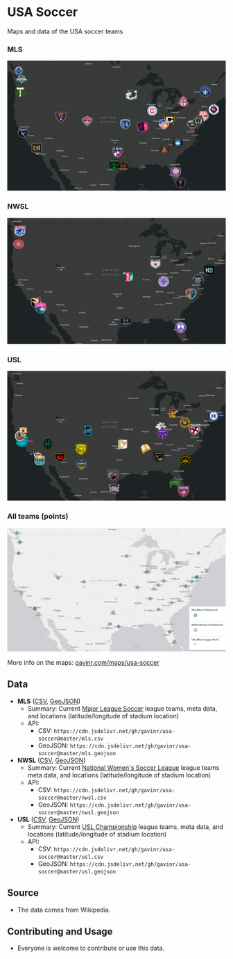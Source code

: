 # USA Soccer

Maps and data of the USA soccer teams

### MLS

[![MLS Logos Map](https://github.com/gavinr/usa-soccer/raw/master/images/mls.png)](https://maps.gavinr.com/usa-soccer-logos)

### NWSL

[![NWSL Logos Map](https://github.com/gavinr/usa-soccer/raw/master/images/nwsl.png)](https://maps.gavinr.com/usa-soccer-logos?nwsl)

### USL

[![USL Logos Map](https://github.com/gavinr/usa-soccer/raw/master/images/usl.png)](https://maps.gavinr.com/usa-soccer-logos?usl)

### All teams (points)

[![All teams (points) map](https://github.com/gavinr/usa-soccer/raw/master/images/all.png)](https://maps.gavinr.com/usa-soccer)

More info on the maps: [gavinr.com/maps/usa-soccer](https://gavinr.com/maps/usa-soccer/)

## Data

* **MLS** ([CSV](https://github.com/gavinr/usa-soccer/blob/master/mls.csv), [GeoJSON](https://github.com/gavinr/usa-soccer/blob/master/mls.geojson))
  * Summary: Current [Major League Soccer](https://en.wikipedia.org/wiki/Major_League_Soccer#Teams) league teams, meta data, and locations (latitude/longitude of stadium location)
  * API:
    * CSV: `https://cdn.jsdelivr.net/gh/gavinr/usa-soccer@master/mls.csv`
    * GeoJSON: `https://cdn.jsdelivr.net/gh/gavinr/usa-soccer@master/mls.geojson`
* **NWSL** ([CSV](https://github.com/gavinr/usa-soccer/blob/master/nwsl.csv), [GeoJSON](https://github.com/gavinr/usa-soccer/blob/master/nwsl.geojson))
  * Summary: Current [National Women's Soccer League](https://en.wikipedia.org/wiki/National_Women%27s_Soccer_League#Teams) league teams meta data, and locations (latitude/longitude of stadium location)
  * API:
    * CSV: `https://cdn.jsdelivr.net/gh/gavinr/usa-soccer@master/nwsl.csv`
    * GeoJSON: `https://cdn.jsdelivr.net/gh/gavinr/usa-soccer@master/nwsl.geojson`
* **USL** ([CSV](https://github.com/gavinr/usa-soccer/blob/master/usl.csv), [GeoJSON](https://github.com/gavinr/usa-soccer/blob/master/usl.geojson))
  * Summary: Current [USL Championship](https://en.wikipedia.org/wiki/USL_Championship#Clubs) league teams, meta data, and locations (latitude/longitude of stadium location)
  * API:
    * CSV: `https://cdn.jsdelivr.net/gh/gavinr/usa-soccer@master/usl.csv`
    * GeoJSON: `https://cdn.jsdelivr.net/gh/gavinr/usa-soccer@master/usl.geojson`

## Source

* The data comes from Wikipedia.

## Contributing and Usage

* Everyone is welcome to contribute or use this data.
